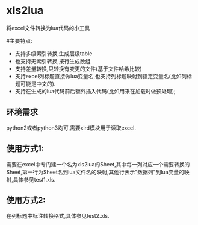# xls2lua
将excel文件转换为lua代码的小工具

#主要特点:
- 支持多级索引转换,生成层级table
- 也支持无索引转换,按行生成数组
- 支持差量转换,只转换有变更的文件(基于文件哈希比较)
- 支持excel列标题直接做lua变量名,也支持列标题映射到指定变量名(比如列标题可能是中文的).
- 支持在生成的lua代码前后额外插入代码(比如用来在加载时做预处理);

## 环境需求
python2或者python3均可,需要xlrd模块用于读取excel.

## 使用方式1:
需要在excel中专门建一个名为xls2lua的Sheet,其中每一列对应一个需要转换的Sheet,第一行为Sheet名到lua文件名的映射,其他行表示"数据列"到lua变量的映射,具体参见test1.xls.

## 使用方式2:
在列标题中标注转换格式,具体参见test2.xls.
